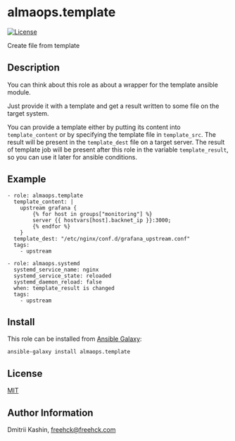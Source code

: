 almaops.template
=========

[![License](https://img.shields.io/badge/license-MIT%20License-brightgreen.svg)](https://opensource.org/licenses/MIT)

Create file from template

Description
-----------

You can think about this role as about a wrapper for the template ansible module.

Just provide it with a template and get a result written to some file on the target system.

You can provide a template either by putting its content into `template_content` or by specifying the template file in `template_src`. The result will be present in the `template_dest` file on a target server. The result of template job will be present after this role in the variable `template_result`, so you can use it later for ansible conditions.

Example
-------

    - role: almaops.template
      template_content: |
        upstream grafana {
            {% for host in groups["monitoring"] %}
            server {{ hostvars[host].backnet_ip }}:3000;
            {% endfor %}
        }
      template_dest: "/etc/nginx/conf.d/grafana_upstream.conf"
      tags:
        - upstream

    - role: almaops.systemd
      systemd_service_name: nginx
      systemd_service_state: reloaded
      systemd_daemon_reload: false
      when: template_result is changed
      tags:
        - upstream


Install
-------

This role can be installed from [Ansible Galaxy](https://galaxy.ansible.com/almaops/template):

`ansible-galaxy install almaops.template`

License
-------

[MIT](./LICENSE)

Author Information
------------------

Dmitrii Kashin, <freehck@freehck.com>
